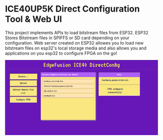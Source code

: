 # ICE40UP5K Direct Configuration Tool & Web UI
This project implements APIs to load bitstream files from ESP32. ESP32 Stores Bitstream files in SPIFFS or SD card depending on your configuration. Web server created on ESP32 allowes you to load new bitstream files on esp32's local storage media and also allows you and applications on you esp32 to configure FPGA on the go!

![Web Interface Screenshot ](assets/WebInterface.png)
